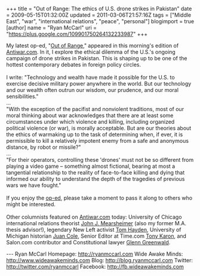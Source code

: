 +++
title = "Out of Range: The ethics of U.S. drone strikes in Pakistan"
date = 2009-05-15T01:32:00Z
updated = 2011-03-06T21:57:16Z
tags = ["Middle East", "war", "international relations", "peace", "personal"]
blogimport = true
[author]
	name = "Ryan McCarl"
	uri = "https://plus.google.com/109901750264132233987"
+++

My latest op-ed, "<a href="http://original.antiwar.com/mccarl/2009/05/14/out-of-range/">Out of Range</a>," appeared in this morning's edition of <a href="http://www.antiwar.com/index1234.html">Antiwar.com</a>.  In it, I explore the ethical dilemma of the U.S.'s ongoing campaign of drone strikes in Pakistan.  This is shaping up to be one of the hottest contemporary debates in foreign policy circles.<br /><br />I write: "Technology and wealth have made it possible for the U.S. to exercise decisive military power anywhere in the world.  But our technology and our wealth often outrun our wisdom, our prudence, and our moral sensibilities."<br />...<br />"With the exception of the pacifist and nonviolent traditions, most of our moral thinking about war acknowledges that there are at least some circumstances under which violence and killing, including organized political violence (or war), is morally acceptable.  But are our theories about the ethics of warmaking up to the task of determining when, if ever, it is permissible to kill a relatively impotent enemy from a safe and anonymous distance, by robot or missile?"<br />...<br />"For their operators, controlling these 'drones' must not be so different from playing a video game – something almost fictional, bearing at most a tangential relationship to the reality of face-to-face killing and dying that informed our ability to understand the depth of the tragedies of previous wars we have fought."<br /><br />If you enjoy the <a href="http://original.antiwar.com/mccarl/2009/05/14/out-of-range/">op-ed</a>, please take a moment to pass it along to others who might be interested.<br /><br />Other columnists featured on <a href="http://www.antiwar.com/">Antiwar.com</a> today: University of Chicago international relations theorist <a href="http://mearsheimer.uchicago.edu/">John J. Mearsheimer</a> (also my former M.A. thesis advisor!), legendary New Left activist <a href="http://www.tomhayden.com/">Tom Hayden</a>, University of Michigan historian <a href="http://www.juancole.com/">Juan Cole</a>, Senior Editor at Time.com <a href="http://tonykaron.com/">Tony Karon</a>, and Salon.com contributor and Constitutional lawyer <a href="http://en.wikipedia.org/wiki/Glenn_Greenwald">Glenn Greenwald</a>.<div class="blogger-post-footer">---
Ryan McCarl
Homepage: http://ryanmccarl.com
Wide Awake Minds: http://www.wideawakeminds.com
Blog: http://blog.ryanmccarl.com
Twitter: http://twitter.com/ryanmccarl
Facebook: http://fb.wideawakeminds.com</div>
